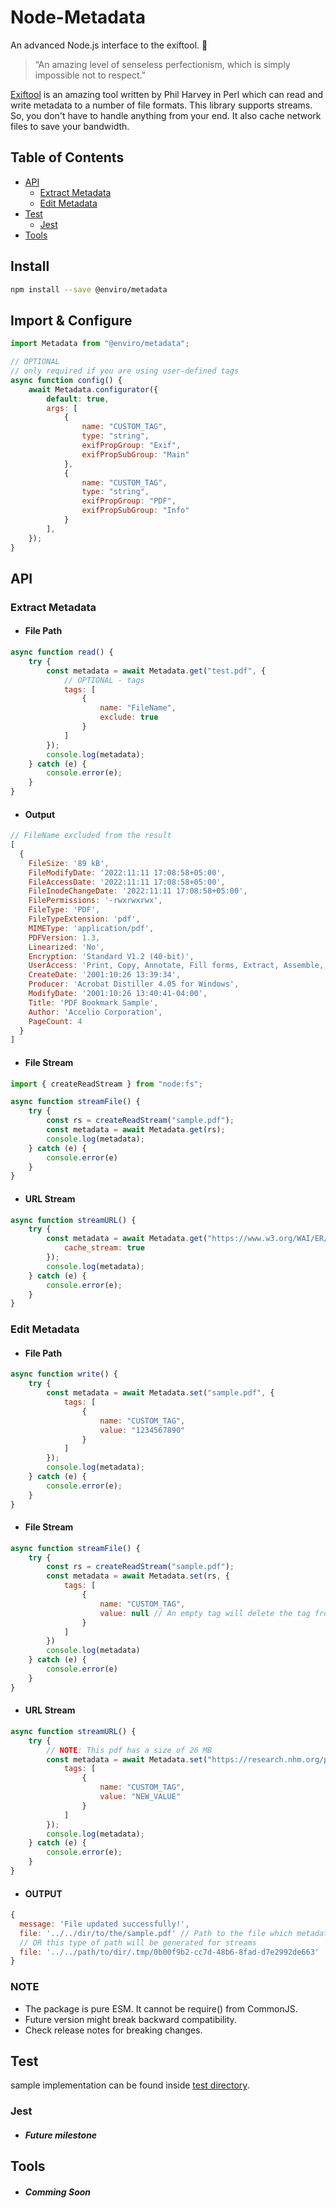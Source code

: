 # Node-Metadata

An advanced Node.js interface to the exiftool. 🚀

> “An amazing level of senseless perfectionism,
> which is simply impossible not to respect.”

[Exiftool](https://exiftool.org/) is an amazing tool written by Phil Harvey in Perl which can read and write metadata to a number of file formats. This library supports streams. So, you don't have to handle anything from your end. It also cache network files to save your bandwidth. 

## Table of Contents

-   [API](#api)
    -   [Extract Metadata](#extract-metadata)
    -   [Edit Metadata](#edit-metadata)
-   [Test](#test)
    -   [Jest](#jest)
-   [Tools](#tools)

## Install

```bash
npm install --save @enviro/metadata
```

## Import & Configure

```js
import Metadata from "@enviro/metadata";

// OPTIONAL
// only required if you are using user-defined tags
async function config() {
    await Metadata.configurator({
        default: true,
        args: [
            {
                name: "CUSTOM_TAG",
                type: "string",
                exifPropGroup: "Exif",
                exifPropSubGroup: "Main"
            },
            {
                name: "CUSTOM_TAG",
                type: "string",
                exifPropGroup: "PDF",
                exifPropSubGroup: "Info"
            }
        ],
    });
}
```

## API

### Extract Metadata

- #### File Path

```js
async function read() {
    try {
        const metadata = await Metadata.get("test.pdf", {
            // OPTIONAL - tags
            tags: [
                {
                    name: "FileName",
                    exclude: true
                }
            ]
        });
        console.log(metadata);
    } catch (e) {
        console.error(e);
    }
}
```
- #### Output
```js
// FileName excluded from the result
[
  {
    FileSize: '89 kB',
    FileModifyDate: '2022:11:11 17:08:58+05:00',
    FileAccessDate: '2022:11:11 17:08:58+05:00',
    FileInodeChangeDate: '2022:11:11 17:08:58+05:00',
    FilePermissions: '-rwxrwxrwx',
    FileType: 'PDF',
    FileTypeExtension: 'pdf',
    MIMEType: 'application/pdf',
    PDFVersion: 1.3,
    Linearized: 'No',
    Encryption: 'Standard V1.2 (40-bit)',
    UserAccess: 'Print, Copy, Annotate, Fill forms, Extract, Assemble, Print high-res',
    CreateDate: '2001:10:26 13:39:34',
    Producer: 'Acrobat Distiller 4.05 for Windows',
    ModifyDate: '2001:10:26 13:40:41-04:00',
    Title: 'PDF Bookmark Sample',
    Author: 'Accelio Corporation',
    PageCount: 4
  }
]
```

- #### File Stream
```js
import { createReadStream } from "node:fs";

async function streamFile() {
    try {
        const rs = createReadStream("sample.pdf");
        const metadata = await Metadata.get(rs);
        console.log(metadata);
    } catch (e) {
        console.error(e)
    }
}
```
- #### URL Stream
```js
async function streamURL() {
    try {
        const metadata = await Metadata.get("https://www.w3.org/WAI/ER/tests/xhtml/testfiles/resources/pdf/dummy.pdf", {
            cache_stream: true
        });
        console.log(metadata);
    } catch (e) {
        console.error(e);
    }
}
```

### Edit Metadata

- #### File Path

```js
async function write() {
    try {
        const metadata = await Metadata.set("sample.pdf", {
            tags: [
                {
                    name: "CUSTOM_TAG",
                    value: "1234567890"
                }
            ]
        });
        console.log(metadata);
    } catch (e) {
        console.error(e);
    }
}
```

- #### File Stream

```js
async function streamFile() {
    try {
        const rs = createReadStream("sample.pdf");
        const metadata = await Metadata.set(rs, {
            tags: [
                {
                    name: "CUSTOM_TAG",
                    value: null // An empty tag will delete the tag from the file
                }
            ]
        })
        console.log(metadata)
    } catch (e) {
        console.error(e)
    }
}
```

- #### URL Stream
```js
async function streamURL() {
    try {
        // NOTE: This pdf has a size of 26 MB
        const metadata = await Metadata.set("https://research.nhm.org/pdfs/10840/10840.pdf", {
            tags: [
                {
                    name: "CUSTOM_TAG",
                    value: "NEW_VALUE"
                }
            ]
        });
        console.log(metadata);
    } catch (e) {
        console.error(e);
    }
}
```

- #### OUTPUT
```js
{
  message: 'File updated successfully!',
  file: '../../dir/to/the/sample.pdf' // Path to the file which metadata was edited
  // OR this type of path will be generated for streams
  file: '../../path/to/dir/.tmp/0b00f9b2-cc7d-48b6-8fad-d7e2992de663'
}
```

### NOTE

-   The package is pure ESM. It cannot be require() from CommonJS.
-   Future version might break backward compatibility.
-   Check release notes for breaking changes.

## Test

sample implementation can be found inside [test directory].

### Jest

- ##### Future milestone

## Tools

- #####   Comming Soon

[test directory]: https://github.com/anasshakil/metadata/tree/main/test

